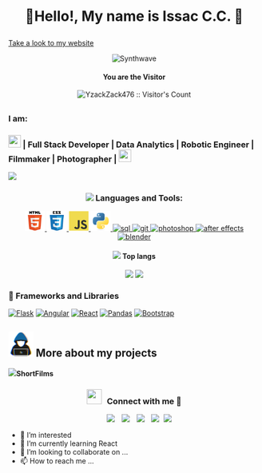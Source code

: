 # <p align="center">👋Hello!, My name is Issac C.C. 👋</p>
<a href="https://icc944.github.io/icc-website.github.io/" target="_blank">Take a look to my website</a>

<p align="center"><img src="https://thumbs.gfycat.com/GoodnaturedFondGaur-size_restricted.gif" alt="Synthwave" height="300" width="500"></p>

<!-- Numero de visita -->
<h4 align="center">You are the Visitor</h4>
<p align="center"><img src="https://profile-counter.glitch.me/{YzackZack476}/count.svg" alt="YzackZack476 :: Visitor's Count" /></p>

<!-- Mi descripcion -->
## <h3>I am:</h3>
### <img width="25" height="25" src="https://user-images.githubusercontent.com/98198234/201503530-590c9cd2-7486-40a4-a135-5af71dbd285b.png"/> | Full Stack Developer | Data Analytics | Robotic Engineer | Filmmaker | Photographer | <img width="25" height="25" src="https://user-images.githubusercontent.com/98198234/201503530-590c9cd2-7486-40a4-a135-5af71dbd285b.png"/> 

<!-- Barra de separacion -->
<img src="https://user-images.githubusercontent.com/73097560/115834477-dbab4500-a447-11eb-908a-139a6edaec5c.gif">
<br/>

<!-- Skills con programas -->
<h3 align="center">
  <img src="https://media2.giphy.com/media/QssGEmpkyEOhBCb7e1/giphy.gif?cid=ecf05e47a0n3gi1bfqntqmob8g9aid1oyj2wr3ds3mg700bl&rid=giphy.gif" width ="25">
  <b>Languages and Tools:</b></h3>

<p align="center"> 
  <a href="https://www.w3.org/html/" target="_blank"> 
    <img src="https://raw.githubusercontent.com/devicons/devicon/master/icons/html5/html5-original-wordmark.svg" alt="html5" width="40" height="40"/> 
  </a>
  <a href="https://www.w3schools.com/css/" target="_blank"> 
    <img src="https://raw.githubusercontent.com/devicons/devicon/master/icons/css3/css3-original-wordmark.svg" alt="css3" width="40" height="40"/> 
  </a> 
  <a href="https://developer.mozilla.org/en-US/docs/Web/JavaScript" target="_blank"> 
    <img src="https://raw.githubusercontent.com/devicons/devicon/master/icons/javascript/javascript-original.svg" alt="javascript" width="40" height="40"/> 
  </a>  
  <a href="https://www.python.org" target="_blank"> 
    <img src="https://raw.githubusercontent.com/devicons/devicon/master/icons/python/python-original.svg" alt="python" width="40" height="40"/> 
  </a>  
  <a href="https://www.google.com/" target="_blank"> 
    <img src="https://user-images.githubusercontent.com/98198234/201507597-b40a696d-2b52-4b98-b7d3-636d4c8d1316.png" alt="sql" width="40" height="40"/> 
  </a>
  <a href="https://git-scm.com/" target="_blank"> 
    <img src="https://www.vectorlogo.zone/logos/git-scm/git-scm-icon.svg" alt="git" width="40" height="40"/> 
  </a>
  <a href="https://git-scm.com/" target="_blank"> 
    <img src="https://cdn-icons-png.flaticon.com/512/5210/5210800.png" alt="photoshop" width="40" height="40"/> 
  </a>
  <a href="https://git-scm.com/" target="_blank"> 
    <img src="https://cdn-icons-png.flaticon.com/512/5210/5210884.png" alt="after effects" width="40" height="40"/> 
  </a>
  <a href="https://git-scm.com/" target="_blank"> 
    <img src="https://cdn.icon-icons.com/icons2/1508/PNG/512/blender_103868.png" alt="blender" width="40" height="40"/> 
  </a>
</p>


<!--  Skills programming -->
<h4 align="center">
  <img src="https://media.giphy.com/media/iY8CRBdQXODJSCERIr/giphy.gif" width="25"> 
  <b>Top langs</b>
</h4>
<p align= "center">
  <img height= "150" src="https://github-readme-stats.vercel.app/api?username=YzackZack476&theme=react&show_icons=true&include_all_commits=true" />
  <img height= "150" src="https://github-readme-stats.vercel.app/api/top-langs/?username=YzackZack476&theme=react&layout=compact" />
</p>

### 🧰 Frameworks and Libraries

<p>
<!--     <a href="#"><img alt="Keras" src="https://img.shields.io/badge/Keras%20-%23D00000.svg?logo=Keras&logoColor=white"></a> -->
<!--     <a href="#"><img alt="NumPy" src="https://img.shields.io/badge/Numpy%20-%23013243.svg?logo=numpy&logoColor=white"></a> -->
    <a href="#"><img alt="Flask" src="https://img.shields.io/badge/Flask-092E20?style=for-the-badge&logo=flask&logoColor=white"></a>
    <a href="#"><img alt="Angular" src="https://img.shields.io/badge/Angular-092E20?style=for-the-badge&logo=angular&logoColor=white"></a>
    <a href="#"><img alt="React" src="https://img.shields.io/badge/React-20232A?style=for-the-badge&logo=react&logoColor=61DAFB"></a>
    <a href="#"><img alt="Pandas" src="https://img.shields.io/badge/Pandas%20-%23150458.svg?logo=pandas&logoColor=white"></a>
<!--     <a href="#"><img alt="TensorFlow" src="https://img.shields.io/badge/TensorFlow%20-%23FF6F00.svg?logo=TensorFlow&logoColor=white"></a> -->
<!--     <a href="#"><img alt="React Native" src="https://img.shields.io/badge/React_Native-20232A?style=for-the-badge&logo=react&logoColor=61DAFB"></a> -->
    <a href="#"><img alt="Bootstrap" src="https://img.shields.io/badge/Bootstrap-563D7C?style=for-the-badge&logo=bootstrap&logoColor=white"></a>
</p>


<!-- My jobs -->
## <picture><img src = "https://github.com/0xAbdulKhalid/0xAbdulKhalid/raw/main/assets/mdImages/about_me.gif" width = 50px></picture>  <b>More about my projects</b>

<img src="https://cdn-icons-png.flaticon.com/512/745/745752.png" width ="50"><b>ShortFilms</b>
<!-- * <a href="https://youtu.be/ouXezJ8Wgf4" target="_blanck">REMANENTE</a>
* <a href="https://youtu.be/ZTXHlybyxQE" target="_blanck">A TIEMPO</a>
* <a href="https://youtu.be/i5TP1_cG8-E" target="_blanck">EN BLANCO Y NEGRO SIN EL BLANCO</a>
* <a href="https://youtu.be/SmtaxlThpK4" target="_blanck">MINI DOCUMENTAL REDES NEURONALES</a>
* <a href="https://youtu.be/mghQe3J5L70" target="_blanck">JOE DYLAN (TEASER)</a>



 -->





<!-- Contact with me -->
<h3 align="center" > <img src="https://media.giphy.com/media/iY8CRBdQXODJSCERIr/giphy.gif" width="30" height="30" style="margin-right: 10px;">Connect with me 🤝 </h3>

<p align="center">
<div align="center"  class="icons-social" style="margin-left: 10px;">
	<a style="margin-left: 10px;"  target="_blank" href="www.linkedin.com/in/issac-corona-cordoba">
		<img src="https://img.icons8.com/doodle/40/000000/linkedin--v2.png"></a>
     <a style="margin-left: 10px;" target="_blank" href="https://github.com/YzackZack476">
		<img src="https://img.icons8.com/doodle/40/000000/github--v1.png"></a>
	<!-- <a style="margin-left: 10px;" target="_blank" href="https://stackoverflow.com/users/12053852/saurabh-chavan?tab=profile">
		<img src="https://img.icons8.com/external-tal-revivo-color-tal-revivo/40/000000/external-stack-overflow-is-a-question-and-answer-site-for-professional-logo-color-tal-revivo.png"></a> -->
     <a style="margin-left: 10px;" target="_blank" href="https://www.instagram.com/yzackcc476/">
		<img src="https://img.icons8.com/doodle/40/000000/instagram-new--v2.png"></a>
	<!-- <a style="margin-left: 10px;" target="_blank" href="https://twitter.com/100rabhcsmc">
		<img src="https://img.icons8.com/doodle/1x/twitter-squared--v2.png" ></a> -->
	<a style="margin-left: 10px;" target="_blank" href="https://www.youtube.com/channel/UC-ZdNkKNHC6KguDqNFKO2Nw?view_as=subscriber">
		<img src="https://img.icons8.com/doodle/1x/youtube--v2.png" ></a>
	<a style="margin-left: 5px;" target="_blank" href="https://github.com/YzackZack476/YzackZack476/blob/836effe535b4022ac83c99b1fd54ed9d52fa58cc/src/CV.png">
		<img src="https://img.icons8.com/plasticine/0.5x/resume.png" ></a>
</div>
</p>




- 👀 I’m interested
- 🌱 I’m currently learning React
- 💞️ I’m looking to collaborate on ...
- 📫 How to reach me ...

<!---
YzackZack476/YzackZack476 is a ✨ special ✨ repository because its `README.md` (this file) appears on your GitHub profile.
You can click the Preview link to take a look at your changes.
--->
